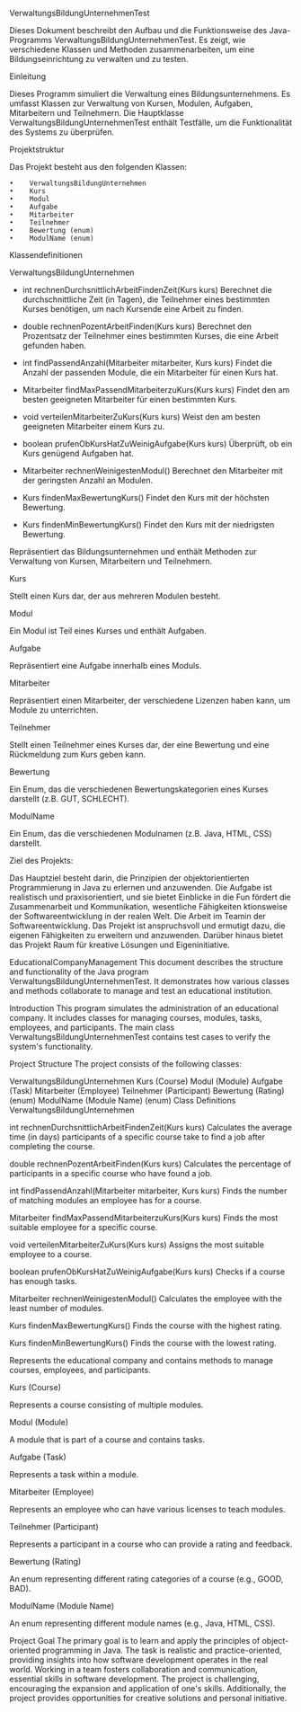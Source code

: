 VerwaltungsBildungUnternehmenTest

Dieses Dokument beschreibt den Aufbau und die Funktionsweise des Java-Programms VerwaltungsBildungUnternehmenTest. Es zeigt, wie verschiedene Klassen und Methoden zusammenarbeiten, um eine Bildungseinrichtung zu verwalten und zu testen.

Einleitung

Dieses Programm simuliert die Verwaltung eines Bildungsunternehmens. Es umfasst Klassen zur Verwaltung von Kursen, Modulen, Aufgaben, Mitarbeitern und Teilnehmern. Die Hauptklasse VerwaltungsBildungUnternehmenTest enthält Testfälle, um die Funktionalität des Systems zu überprüfen.

Projektstruktur

Das Projekt besteht aus den folgenden Klassen:

    •    VerwaltungsBildungUnternehmen
    •    Kurs
    •    Modul
    •    Aufgabe
    •    Mitarbeiter
    •    Teilnehmer
    •    Bewertung (enum)
    •    ModulName (enum)

Klassendefinitionen

VerwaltungsBildungUnternehmen

- int rechnenDurchsnittlichArbeitFindenZeit(Kurs kurs)
  Berechnet die durchschnittliche Zeit (in Tagen), die Teilnehmer eines bestimmten Kurses benötigen, um nach Kursende eine Arbeit zu finden.

- double rechnenPozentArbeitFinden(Kurs kurs)
  Berechnet den Prozentsatz der Teilnehmer eines bestimmten Kurses, die eine Arbeit gefunden haben.

- int findPassendAnzahl(Mitarbeiter mitarbeiter, Kurs kurs)
  Findet die Anzahl der passenden Module, die ein Mitarbeiter für einen Kurs hat.

- Mitarbeiter findMaxPassendMitarbeiterzuKurs(Kurs kurs)
  Findet den am besten geeigneten Mitarbeiter für einen bestimmten Kurs.

- void verteilenMitarbeiterZuKurs(Kurs kurs)
  Weist den am besten geeigneten Mitarbeiter einem Kurs zu.

- boolean prufenObKursHatZuWeinigAufgabe(Kurs kurs)
  Überprüft, ob ein Kurs genügend Aufgaben hat.

- Mitarbeiter rechnenWeinigestenModul()
  Berechnet den Mitarbeiter mit der geringsten Anzahl an Modulen.

- Kurs findenMaxBewertungKurs()
  Findet den Kurs mit der höchsten Bewertung.

- Kurs findenMinBewertungKurs()
  Findet den Kurs mit der niedrigsten Bewertung.

Repräsentiert das Bildungsunternehmen und enthält Methoden zur Verwaltung von Kursen, Mitarbeitern und Teilnehmern.

Kurs

Stellt einen Kurs dar, der aus mehreren Modulen besteht.

Modul

Ein Modul ist Teil eines Kurses und enthält Aufgaben.

Aufgabe

Repräsentiert eine Aufgabe innerhalb eines Moduls.

Mitarbeiter

Repräsentiert einen Mitarbeiter, der verschiedene Lizenzen haben kann, um Module zu unterrichten.

Teilnehmer

Stellt einen Teilnehmer eines Kurses dar, der eine Bewertung und eine Rückmeldung zum Kurs geben kann.

Bewertung

Ein Enum, das die verschiedenen Bewertungskategorien eines Kurses darstellt (z.B. GUT, SCHLECHT).

ModulName

Ein Enum, das die verschiedenen Modulnamen (z.B. Java, HTML, CSS) darstellt.

Ziel des Projekts:

Das Hauptziel besteht darin, die Prinzipien der objektorientierten Programmierung in Java zu erlernen und anzuwenden. Die Aufgabe ist realistisch und praxisorientiert, und sie bietet Einblicke in die Fun fördert die Zusammenarbeit und Kommunikation, wesentliche Fähigkeiten ktionsweise der Softwareentwicklung in der realen Welt. Die Arbeit im Teamin der Softwareentwicklung. Das Projekt ist anspruchsvoll und ermutigt dazu, die eigenen Fähigkeiten zu erweitern und anzuwenden. Darüber hinaus bietet das Projekt Raum für kreative Lösungen und Eigeninitiative.



EducationalCompanyManagement
This document describes the structure and functionality of the Java program VerwaltungsBildungUnternehmenTest. It demonstrates how various classes and methods collaborate to manage and test an educational institution.

Introduction
This program simulates the administration of an educational company. It includes classes for managing courses, modules, tasks, employees, and participants. The main class VerwaltungsBildungUnternehmenTest contains test cases to verify the system's functionality.

Project Structure
The project consists of the following classes:

VerwaltungsBildungUnternehmen
Kurs (Course)
Modul (Module)
Aufgabe (Task)
Mitarbeiter (Employee)
Teilnehmer (Participant)
Bewertung (Rating) (enum)
ModulName (Module Name) (enum)
Class Definitions
VerwaltungsBildungUnternehmen

int rechnenDurchsnittlichArbeitFindenZeit(Kurs kurs)
Calculates the average time (in days) participants of a specific course take to find a job after completing the course.

double rechnenPozentArbeitFinden(Kurs kurs)
Calculates the percentage of participants in a specific course who have found a job.

int findPassendAnzahl(Mitarbeiter mitarbeiter, Kurs kurs)
Finds the number of matching modules an employee has for a course.

Mitarbeiter findMaxPassendMitarbeiterzuKurs(Kurs kurs)
Finds the most suitable employee for a specific course.

void verteilenMitarbeiterZuKurs(Kurs kurs)
Assigns the most suitable employee to a course.

boolean prufenObKursHatZuWeinigAufgabe(Kurs kurs)
Checks if a course has enough tasks.

Mitarbeiter rechnenWeinigestenModul()
Calculates the employee with the least number of modules.

Kurs findenMaxBewertungKurs()
Finds the course with the highest rating.

Kurs findenMinBewertungKurs()
Finds the course with the lowest rating.

Represents the educational company and contains methods to manage courses, employees, and participants.

Kurs (Course)

Represents a course consisting of multiple modules.

Modul (Module)

A module that is part of a course and contains tasks.

Aufgabe (Task)

Represents a task within a module.

Mitarbeiter (Employee)

Represents an employee who can have various licenses to teach modules.

Teilnehmer (Participant)

Represents a participant in a course who can provide a rating and feedback.

Bewertung (Rating)

An enum representing different rating categories of a course (e.g., GOOD, BAD).

ModulName (Module Name)

An enum representing different module names (e.g., Java, HTML, CSS).

Project Goal
The primary goal is to learn and apply the principles of object-oriented programming in Java. The task is realistic and practice-oriented, providing insights into how software development operates in the real world. Working in a team fosters collaboration and communication, essential skills in software development. The project is challenging, encouraging the expansion and application of one's skills. Additionally, the project provides opportunities for creative solutions and personal initiative.
